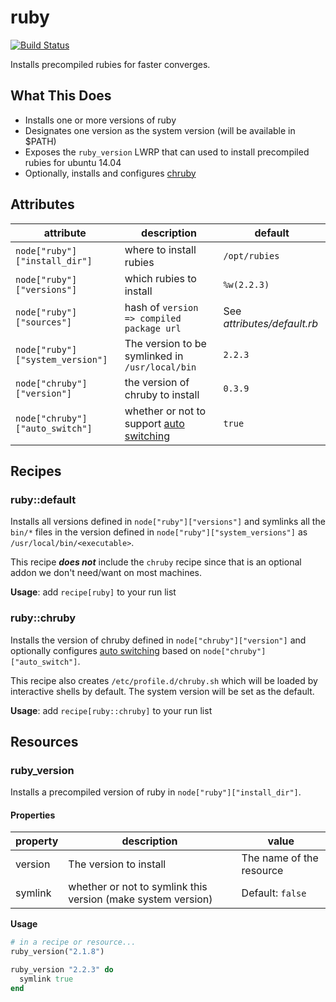 # ruby

[![Build Status](https://travis-ci.org/sweeperio/chef-ruby.svg?branch=master)](https://travis-ci.org/sweeperio/chef-ruby)

Installs precompiled rubies for faster converges.

## What This Does

* Installs one or more versions of ruby
* Designates one version as the system version (will be available in $PATH)
* Exposes the `ruby_version` LWRP that can used to install precompiled rubies for ubuntu 14.04
* Optionally, installs and configures [chruby](https://github.com/postmodern/chruby)

## Attributes

| attribute | description | default |
|-----------|-------------|---------|
| `node["ruby"]["install_dir"]` | where to install rubies | `/opt/rubies` |
| `node["ruby"]["versions"]` | which rubies to install | `%w(2.2.3)` |
| `node["ruby"]["sources"]` | hash of `version => compiled package url` | See _attributes/default.rb_ |
| `node["ruby"]["system_version"]` | The version to be symlinked in `/usr/local/bin` | `2.2.3` |
| `node["chruby"]["version"]` | the version of chruby to install | `0.3.9` |
| `node["chruby"]["auto_switch"]` | whether or not to support [auto switching] | `true` |

[auto switching]: https://github.com/postmodern/chruby#auto-switching

## Recipes

### ruby::default

Installs all versions defined in `node["ruby"]["versions"]` and symlinks all the `bin/*` files in the version defined in
`node["ruby"]["system_versions"]` as `/usr/local/bin/<executable>`.

This recipe _**does not**_ include the `chruby` recipe since that is an optional addon we don't need/want on most
machines.

**Usage**: add `recipe[ruby]` to your run list

### ruby::chruby

Installs the version of chruby defined in `node["chruby"]["version"]` and optionally configures [auto switching] based
on `node["chruby"]["auto_switch"]`.

This recipe also creates `/etc/profile.d/chruby.sh` which will be loaded by interactive shells by default. The system
version will be set as the default.

**Usage**: add `recipe[ruby::chruby]` to your run list

## Resources

### ruby_version

Installs a precompiled version of ruby in `node["ruby"]["install_dir"]`.

#### Properties

| property | description | value |
|----------|-------------|-------|
| version | The version to install | The name of the resource |
| symlink | whether or not to symlink this version (make system version) | Default: `false` |

**Usage**

```ruby
# in a recipe or resource...
ruby_version("2.1.8")

ruby_version "2.2.3" do
  symlink true
end
```
